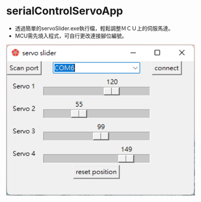 # serialControlServoApp
* 透過簡單的servoSlider.exe執行檔，輕鬆調整ＭＣＵ上的伺服馬達。
* MCU需先燒入程式，可自行更改連接腳位編號。
<p align="center">
  <img src="https://github.com/YisrealHung/serialControlServoApp/blob/main/appscreem.png" width="700"/>
</p>
